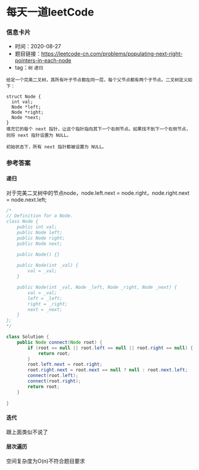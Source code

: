 # 每天一道leetCode

### 信息卡片

- 时间：2020-08-27
- 题目链接：https://leetcode-cn.com/problems/populating-next-right-pointers-in-each-node
- tag：`树` `递归`

```
给定一个完美二叉树，其所有叶子节点都在同一层，每个父节点都有两个子节点。二叉树定义如下：

struct Node {
  int val;
  Node *left;
  Node *right;
  Node *next;
}
填充它的每个 next 指针，让这个指针指向其下一个右侧节点。如果找不到下一个右侧节点，则将 next 指针设置为 NULL。

初始状态下，所有 next 指针都被设置为 NULL。

```
### 参考答案

#### 递归

对于完美二叉树中的节点node，node.left.next = node.right，node.right.next = node.next.left;

```java
/*
// Definition for a Node.
class Node {
    public int val;
    public Node left;
    public Node right;
    public Node next;

    public Node() {}
    
    public Node(int _val) {
        val = _val;
    }

    public Node(int _val, Node _left, Node _right, Node _next) {
        val = _val;
        left = _left;
        right = _right;
        next = _next;
    }
};
*/

class Solution {
    public Node connect(Node root) {
        if (root == null || root.left == null || root.right == null) {
            return root;
        }
        root.left.next = root.right;
        root.right.next = root.next == null ? null : root.next.left;
        connect(root.left);
        connect(root.right);
        return root;
    }
    
}
```

#### 迭代
跟上面类似不说了

#### 层次遍历
空间复杂度为O(n)不符合题目要求
